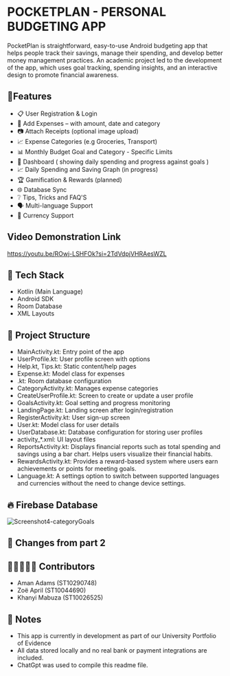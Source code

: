 # POCKETPLAN - PERSONAL BUDGETING APP

PocketPlan is straightforward, easy-to-use Android budgeting app that helps people track their savings, manage their spending, and develop better money management practices. An academic project led to the development of the app, which uses goal tracking, spending insights, and an interactive design to promote financial awareness.

## 🚀Features
- 📋 User Registration & Login
- 🧾 Add Expenses – with amount, date and category
- 📷 Attach Receipts (optional image upload)
- 📈 Expense Categories (e.g Groceries, Transport)
- 📊 Monthly Budget Goal and Category - Specific Limits
- 💸 Dashboard ( showing daily spending and progress against goals ) 
- 📈 Daily Spending and Saving Graph (in progress)
- 🏆 Gamification & Rewards (planned)
- 🌐 Database Sync
- ❔ Tips, Tricks and FAQ'S
- 🗣️ Multi-language Support
- 💱 Currency Support

## Video Demonstration Link 
https://youtu.be/ROwj-LSHFOk?si=2TdVdpjVHRAesWZL 

## 🚀 Tech Stack 

- Kotlin (Main Language)
- Android SDK
- Room Database
- XML Layouts

## 📁 Project Structure 

- MainActivity.kt: Entry point of the app
- UserProfile.kt: User profile screen with options
- Help.kt, Tips.kt: Static content/help pages
- Expense.kt: Model class for expenses
- .kt: Room database configuration
- CategoryActivity.kt: Manages expense categories
- CreateUserProfile.kt: Screen to create or update a user profile
- GoalsActivity.kt: Goal setting and progress monitoring
- LandingPage.kt: Landing screen after login/registration
- RegisterActivity.kt: User sign-up screen
- User.kt: Model class for user details
- UserDatabase.kt: Database configuration for storing user profiles
- activity_*.xml: UI layout files
- ReportsActivity.kt: Displays financial reports such as total spending and savings using a bar chart. Helps users visualize their financial habits.
- RewardsActivity.kt: Provides a reward-based system where users earn achievements or points for meeting goals.
- Language.kt: A settings option to switch between supported languages and currencies without the need to change device settings.

## 🔥 Firebase Database
![Screenshot4-categoryGoals](https://github.com/user-attachments/assets/728519cc-d57f-4931-a887-cb08b87c4b0b)


## 🔄 Changes from part 2


## 👩🏽‍🤝‍👩🏻 Contributors 
- Aman Adams (ST10290748)
- Zoë April (ST10044690)
- Khanyi Mabuza (ST10026525) 

## 📌 Notes 
- This app is currently in development as part of our University Portfolio of Evidence
- All data stored locally and no real bank or payment integrations are included.
- ChatGpt was used to compile this readme file. 
